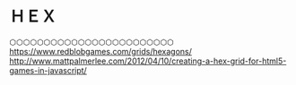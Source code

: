 # ＨＥＸ


⬡⬡⬡⬡⬡⬡⬡⬡⬡⬡⬡⬡⬡⬡⬡⬡⬡⬡⬡⬡⬡⬡⬡⬡
https://www.redblobgames.com/grids/hexagons/
http://www.mattpalmerlee.com/2012/04/10/creating-a-hex-grid-for-html5-games-in-javascript/